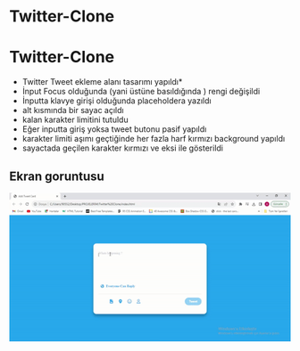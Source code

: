 # Twitter-Clone

<h1>Twitter-Clone</h1>

- Twitter Tweet ekleme alanı tasarımı yapıldı*
- İnput Focus olduğunda (yani üstüne basıldığında ) rengi değişildi
- İnputta klavye girişi olduğunda  placeholdera yazıldı
- alt kısmında bir sayac açıldı
- kalan karakter limitini tutuldu
- Eğer inputta giriş yoksa tweet butonu pasif yapıldı
- karakter limiti aşımı geçtiğinde her fazla harf kırmızı background yapıldı
- sayactada geçilen karakter kırmızı ve eksi ile gösterildi






<h2>Ekran goruntusu</h2>

![](twitter.gif)